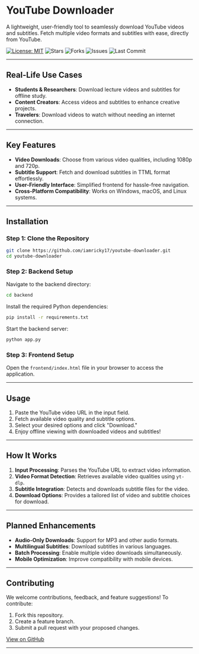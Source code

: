 # **YouTube Downloader**  

A lightweight, user-friendly tool to seamlessly download YouTube videos and subtitles. Fetch multiple video formats and subtitles with ease, directly from YouTube.  

[![License: MIT](https://img.shields.io/badge/License-MIT-blue.svg)](LICENSE) ![Stars](https://img.shields.io/github/stars/iamricky17/youtube-downloader)  ![Forks](https://img.shields.io/github/forks/iamricky17/youtube-downloader) ![Issues](https://img.shields.io/github/issues/iamricky17/youtube-downloader) ![Last Commit](https://img.shields.io/github/last-commit/iamricky17/youtube-downloader)

---

## **Real-Life Use Cases**  
- **Students & Researchers**: Download lecture videos and subtitles for offline study.  
- **Content Creators**: Access videos and subtitles to enhance creative projects.  
- **Travelers**: Download videos to watch without needing an internet connection.  

---

## **Key Features**  
- **Video Downloads**: Choose from various video qualities, including 1080p and 720p.  
- **Subtitle Support**: Fetch and download subtitles in TTML format effortlessly.  
- **User-Friendly Interface**: Simplified frontend for hassle-free navigation.  
- **Cross-Platform Compatibility**: Works on Windows, macOS, and Linux systems.  

---

## **Installation**

### **Step 1: Clone the Repository**  
```bash
git clone https://github.com/iamricky17/youtube-downloader.git  
cd youtube-downloader  
```

### **Step 2: Backend Setup**  
Navigate to the backend directory:  
```bash
cd backend  
```

Install the required Python dependencies:  
```bash
pip install -r requirements.txt  
```

Start the backend server:  
```bash
python app.py  
```

### **Step 3: Frontend Setup**  
Open the `frontend/index.html` file in your browser to access the application.

---

## **Usage**  
1. Paste the YouTube video URL in the input field.  
2. Fetch available video quality and subtitle options.  
3. Select your desired options and click "Download."  
4. Enjoy offline viewing with downloaded videos and subtitles!

---

## **How It Works**  

1. **Input Processing**: Parses the YouTube URL to extract video information.  
2. **Video Format Detection**: Retrieves available video qualities using `yt-dlp`.  
3. **Subtitle Integration**: Detects and downloads subtitle files for the video.  
4. **Download Options**: Provides a tailored list of video and subtitle choices for download.  

---

## **Planned Enhancements**  
- **Audio-Only Downloads**: Support for MP3 and other audio formats.  
- **Multilingual Subtitles**: Download subtitles in various languages.  
- **Batch Processing**: Enable multiple video downloads simultaneously.  
- **Mobile Optimization**: Improve compatibility with mobile devices.  

---

## **Contributing**  
We welcome contributions, feedback, and feature suggestions! To contribute:  
1. Fork this repository.  
2. Create a feature branch.  
3. Submit a pull request with your proposed changes.

[View on GitHub](https://github.com/iamricky17/youtube-downloader)  

---
